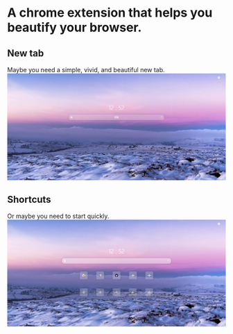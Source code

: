 # A chrome extension that helps you beautify your browser.

## New tab
Maybe you need a simple, vivid, and beautiful new tab.
![A simple, vivid, and beautiful new tab.](/assets/index.png)


## Shortcuts
Or maybe you need to start quickly.
![Quick to start.](/assets/shortcuts.png)